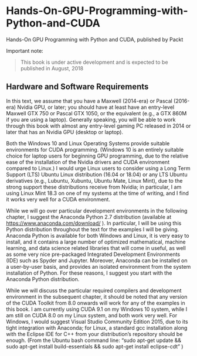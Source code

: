 # Hands-On-GPU-Programming-with-Python-and-CUDA
Hands-On GPU Programming with Python and CUDA, published by Packt

Important note:
> This book is under active development and is expected to be published in August, 2018

## Hardware and Software Requirements
In this text, we assume that you have a Maxwell (2014-era) or Pascal (2016-era) Nvidia GPU, or later; you should have at least have an entry-level Maxwell GTX 750 or Pascal GTX 1050, or the equivalent (e.g., a GTX 860M if you are using a laptop).  Generally speaking, you will be able to work through this book with almost any entry-level gaming PC released in 2014 or later that has an Nvidia GPU (desktop or laptop). 

Both the Windows 10 and Linux Operating Systems provide suitable environments for CUDA programming.  (Windows 10 is an entirely suitable choice for laptop users for beginning GPU programming, due to the relative ease of the installation of the Nvidia drivers and CUDA environment compared to Linux.)  I would urge Linux users to consider using a Long Term Support (LTS) Ubuntu Linux distribution (16.04 or 18.04) or any LTS Ubuntu derivatives (e.g., Lubuntu, Xubuntu, Ubuntu Mate, Linux Mint), due to the strong support these distributions receive from Nvidia;  in particular, I am using Linux Mint 18.3 on one of my systems at the time of writing, and I find it works very well for a CUDA environment.

While we will go over particular development environments in the following chapter, I suggest the Anaconda Python 2.7 distribution (available at https://www.anaconda.com/download/ ).  In particular, I will be using this Python distribution throughout the text for the examples I will be giving.  Anaconda Python is available for both Windows and Linux, it is very easy to install, and it contains a large number of optimized mathematical, machine learning, and data science related libraries that will come in useful, as well as some very nice pre-packaged Integrated Development Environments (IDE) such as Spyder and Jupyter.  Moreover, Anaconda can be installed on a user-by-user basis, and provides an isolated environment from the system installation of Python.  For these reasons, I suggest you start with the Anaconda Python distribution.

While we will discuss the particular required compilers and development environment in the subsequent chapter, it should be noted that any version of the CUDA Toolkit from 8.0 onwards will work for any of the examples in this book.  I am currently using CUDA 9.1 on my Windows 10 system, while I am still on CUDA 8.0 on my Linux system, and both work very well.  For Windows, I would suggest Visual Studio Community Edition 2015, due to its tight integration with Anaconda;  for Linux, a standard gcc installation along with the Eclipse IDE for C++ from your distribution’s repository should be enough.  (From the Ubuntu bash command line: “sudo apt-get update && sudo apt-get install build-essentials && sudo apt-get install eclipse-cdt” )
